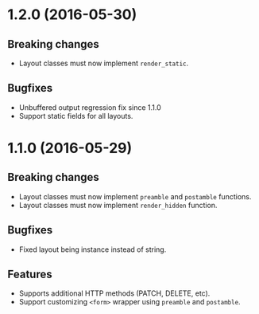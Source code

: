 # 1.2.0 (2016-05-30)

## Breaking changes

  - Layout classes must now implement `render_static`.

## Bugfixes

  - Unbuffered output regression fix since 1.1.0
  - Support static fields for all layouts.

# 1.1.0 (2016-05-29)

## Breaking changes

  - Layout classes must now implement `preamble` and `postamble` functions.
  - Layout classes must now implement `render_hidden` function.

## Bugfixes

  - Fixed layout being instance instead of string.

## Features

  - Supports additional HTTP methods (PATCH, DELETE, etc).
  - Support customizing `<form>` wrapper using `preamble` and `postamble`.
